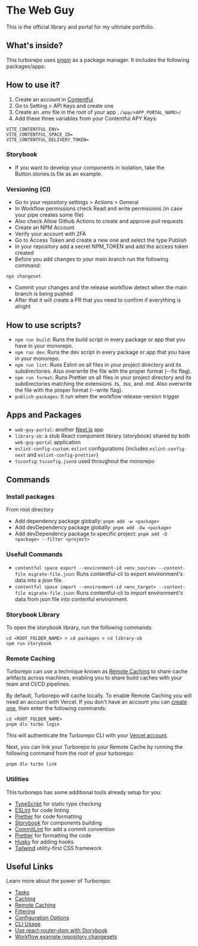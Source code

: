 # The Web Guy

This is the official library and portal for my ultimate portfolio.

## What's inside?

This turborepo uses [pnpm](https://pnpm.io) as a package manager. It includes the following packages/apps:

## How to use it?

1. Create an account in [Contentful](https://www.contentful.com/) 
2. Go to Setting > API Keys and create one
3. Create an .env file in the root of your app `./app/<APP_PORTAL_NAME>/`
4. Add these three variables from your Contentful APY Keys:
```
VITE_CONTENTFUL_ENV=
VITE_CONTENTFUL_SPACE_ID=
VITE_CONTENTFUL_DELIVERY_TOKEN=
```
### Storybook

- If you want to develop your components in isolation, take the Button.stories.ts file as an example.

### Versioning (CI)

- Go to your repository settings > Actions > General
- In Workflow permissions check Read and write permissions (in case your pipe creates some file)
- Also check Allow Github Actions to create and approve pull requests
- Create an NPM Account
- Verify your account with 2FA
- Go to Access Token and create a new one and select the type Publish
- In your repository add a secret NPM_TOKEN and add the access token created
- Before you add changes to your main branch run the following command:
```
npx changeset
```
- Commit your changes and the release workflow detect when the main branch is being pushed
- After that it will create a PR that you need to confirm if everything is alright
## How to use scripts?

- `npm run build`: Runs the build script in every package or app that you have in your monorepo.
- `npm run dev`: Runs the dev script in every package or app that you have in your monorepo.
- `npm run lint`: Runs Eslint on all files in your project directory and its subdirectories. Also overwrite the file with the proper format (--fix flag).
- `npm run format`: Runs Prettier on all files in your project directory and its subdirectories matching the extensions .ts, .tsx, and .md. Also overwrite the file with the proper format (--write flag).
- `publish-packages`: It run when the workflow release-version trigger

## Apps and Packages

- `web-guy-portal`: another [Next.js](https://nextjs.org/) app
- `library-sb`: a stub React component library (storybook) shared by both `web-guy-portal` application
- `eslint-config-custom`: `eslint` configurations (includes `eslint-config-next` and `eslint-config-prettier`)
- `tsconfig`: `tsconfig.json`s used throughout the monorepo

## Commands
### Install packages

From root directory

- Add dependency package globally: `pnpm add -w <package>`
- Add devDependency package globally: `pnpm add -Dw <package>`
- Add devDependency package to specific project: `pnpm add -D <package> --filter <project>`

### Usefull Commands

- `contentful space export --environment-id <env_source> --content-file migrate-file.json`: Runs contentful-cli to export environment's data into a json file.
- `contentful space import --environment-id <env_target> --content-file migrate-file.json`: Runs contentful-cli to import environment's data from json file into contenful environment.

### Storybook Library

To open the storybook library, run the following commands:

```
cd <ROOT_FOLDER_NAME> > cd packages > cd library-sb
npm run storybook
```

### Remote Caching

Turborepo can use a technique known as [Remote Caching](https://turbo.build/repo/docs/core-concepts/remote-caching) to share cache artifacts across machines, enabling you to share build caches with your team and CI/CD pipelines.

By default, Turborepo will cache locally. To enable Remote Caching you will need an account with Vercel. If you don't have an account you can [create one](https://vercel.com/signup), then enter the following commands:

```
cd <ROOT_FOLDER_NAME>
pnpm dlx turbo login
```

This will authenticate the Turborepo CLI with your [Vercel account](https://vercel.com/docs/concepts/personal-accounts/overview).

Next, you can link your Turborepo to your Remote Cache by running the following command from the root of your turborepo:

```
pnpm dlx turbo link
```

### Utilities

This turborepo has some additional tools already setup for you:

- [TypeScript](https://www.typescriptlang.org/) for static type checking
- [ESLint](https://eslint.org/) for code linting
- [Prettier](https://prettier.io) for code formatting
- [Storybook](https://storybook.js.org/) for components building
- [CommitLint](https://commitlint.js.org/#/) for add a commit convention
- [Prettier](https://prettier.io/) for formatting the code
- [Husky](https://typicode.github.io/husky/#/) for adding hooks
- [Tailwind](https://tailwindcss.com/) utility-first CSS framework

## Useful Links

Learn more about the power of Turborepo:

- [Tasks](https://turbo.build/repo/docs/core-concepts/monorepos/running-tasks)
- [Caching](https://turbo.build/repo/docs/core-concepts/caching)
- [Remote Caching](https://turbo.build/repo/docs/core-concepts/remote-caching)
- [Filtering](https://turbo.build/repo/docs/core-concepts/monorepos/filtering)
- [Configuration Options](https://turbo.build/repo/docs/reference/configuration)
- [CLI Usage](https://turbo.build/repo/docs/reference/command-line-reference)
- [Use react-router-dom with Storybook](https://storybook.js.org/addons/storybook-addon-react-router-v6)
- [Workflow example repository changesets](https://github.com/changesets/changesets/actions/runs/5387436747/workflow)
